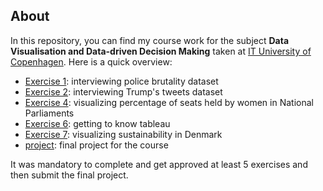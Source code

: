 ## About
In this repository, you can find my course work for the subject **Data Visualisation and Data-driven Decision Making** taken at [IT University of Copenhagen](https://www.itu.dk/). Here is a quick overview:

- [Exercise 1](coursework/01): interviewing police brutality dataset
- [Exercise 2](coursework/02): interviewing Trump's tweets dataset
- [Exercise 4](coursework/04): visualizing percentage of seats held by women in National Parliaments
- [Exercise 6](coursework/06): getting to know tableau
- [Exercise 7](coursework/07): visualizing sustainability in Denmark
- [project](coursework/project): final project for the course

It was mandatory to complete and get approved at least 5 exercises and then submit the final project.
